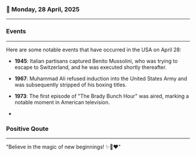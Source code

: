### 📅 Monday, 28 April, 2025
------
### Events
------
Here are some notable events that have occurred in the USA on April 28:

- **1945**: Italian partisans captured Benito Mussolini, who was trying to escape to Switzerland, and he was executed shortly thereafter.
  
- **1967**: Muhammad Ali refused induction into the United States Army and was subsequently stripped of his boxing titles.
  
- **1973**: The first episode of "The Brady Bunch Hour" was aired, marking a notable moment in American television.

-
### Positive Qoute
------
"Believe in the magic of new beginnings! ✨🌱❤️"
